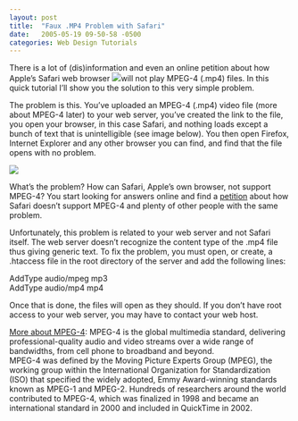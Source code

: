 ```yaml
---
layout: post
title:  "Faux .MP4 Problem with Safari"
date:   2005-05-19 09-50-58 -0500
categories: Web Design Tutorials
---
```


There is a lot of (dis)information and even an online petition about how Apple’s Safari web browser ![][1]will not play MPEG-4 (.mp4) files. In this quick tutorial I’ll show you the solution to this very simple problem.

The problem is this. You’ve uploaded an MPEG-4 (.mp4) video file (more about MPEG-4 later) to your web server, you’ve created the link to the file, you open your browser, in this case Safari, and nothing loads except a bunch of text that is unintelligible (see image below). You then open Firefox, Internet Explorer and any other browser you can find, and find that the file opens with no problem.

![][2]

What’s the problem? How can Safari, Apple’s own browser, not support MPEG-4? You start looking for answers online and find a [petition][3] about how Safari doesn’t support MPEG-4 and plenty of other people with the same problem.

Unfortunately, this problem is related to your web server and not Safari itself. The web server doesn’t recognize the content type of the .mp4 file thus giving generic text. To fix the problem, you must open, or create, a .htaccess file in the root directory of the server and add the following lines:

AddType audio/mpeg mp3  
AddType audio/mp4 mp4

Once that is done, the files will open as they should. If you don’t have root access to your web server, you may have to contact your web host.

[More about MPEG-4][4]: MPEG-4 is the global multimedia standard, delivering professional-quality audio and video streams over a wide range of bandwidths, from cell phone to broadband and beyond.  
MPEG-4 was defined by the Moving Picture Experts Group (MPEG), the working group within the International Organization for Standardization (ISO) that specified the widely adopted, Emmy Award-winning standards known as MPEG-1 and MPEG-2. Hundreds of researchers around the world contributed to MPEG-4, which was finalized in 1998 and became an international standard in 2000 and included in QuickTime in 2002.

 [1]: http://www.gbradhopkins.com/images/webdesign/mp4-safari-problems/safari-icon.gif
 [2]: http://www.gbradhopkins.com/images/webdesign/mp4-safari-problems/window-text.gif
 [3]: http://www.petitiononline.com/applemp4/petition.html
 [4]: http://www.apple.com/quicktime/technologies/mpeg4/

